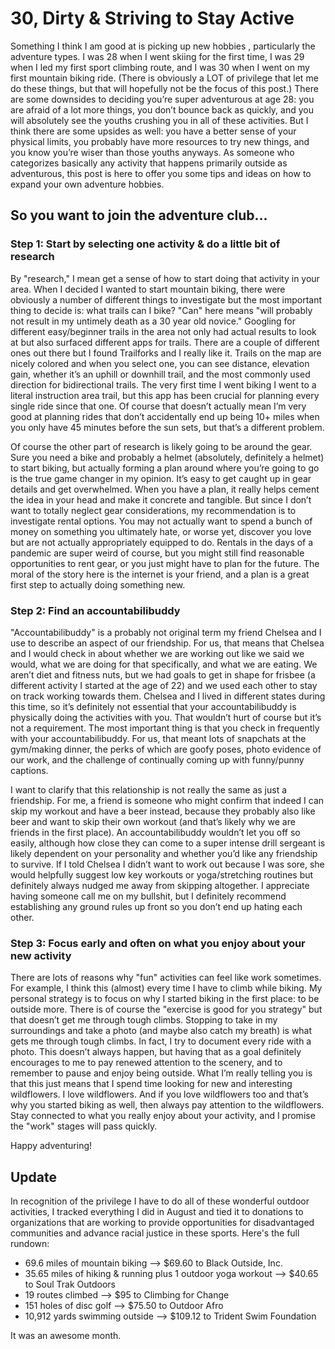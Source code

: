 # 30, Dirty & Striving to Stay Active
Something I think I am good at is picking up new hobbies , particularly the adventure types. I was 28 when I went skiing for the first time, I was 29 when I led my first sport climbing route, and I was 30 when I went on my first mountain biking ride. (There is obviously a LOT of privilege that let me do these things, but that will hopefully not be the focus of this post.) There are some downsides to deciding you’re super adventurous at age 28: you are afraid of a lot more things, you don’t bounce back as quickly, and you will absolutely see the youths crushing you in all of these activities. But I think there are some upsides as well: you have a better sense of your physical limits, you probably have more resources to try new things, and you know you’re wiser than those youths anyways. As someone who categorizes basically any activity that happens primarily outside as adventurous, this post is here to offer you some tips and ideas on how to expand your own adventure hobbies. 
## So you want to join the adventure club...
### Step 1: Start by selecting one activity & do a little bit of research
By "research," I mean get a sense of how to start doing that activity in your area. When I decided I wanted to start mountain biking, there were obviously a number of different things to investigate but the most important thing to decide is: what trails can I bike? "Can" here means "will probably not result in my untimely death as a 30 year old novice." Googling for different easy/beginner trails in the area not only had actual results to look at but also surfaced different apps for trails. There are a couple of different ones out there but I found Trailforks and I really like it. Trails on the map are nicely colored and when you select one, you can see distance, elevation gain, whether it’s an uphill or downhill trail, and the most commonly used direction for bidirectional trails. The very first time I went biking I went to a literal instruction area trail, but this app has been crucial for planning every single ride since that one. Of course that doesn’t actually mean I’m very good at planning rides that don’t accidentally end up being 10+ miles when you only have 45 minutes before the sun sets, but that’s a different problem. 

Of course the other part of research is likely going to be around the gear. Sure you need a bike and probably a helmet (absolutely, definitely a helmet) to start biking, but actually forming a plan around where you’re going to go is the true game changer in my opinion. It’s easy to get caught up in gear details and get overwhelmed. When you have a plan, it really  helps cement the idea in your head and make it concrete and tangible. But since I don’t want to totally neglect gear considerations, my recommendation is to investigate rental options. You may not actually want to spend a bunch of money on something you ultimately hate, or worse yet, discover you love but are not actually appropriately equipped to do. Rentals in the days of a pandemic are super weird of course, but you might still find reasonable opportunities to rent gear, or you just might have to plan for the future. The moral of the story here is the internet is your friend, and a plan is a great first step to actually doing something new.
### Step 2: Find an accountabilibuddy 
"Accountabilibuddy" is a probably not original term my friend Chelsea and I use to describe an aspect of our friendship. For us, that means that Chelsea and I would check in about whether we are working out like we said we would, what we are doing for that specifically, and what we are eating. We aren’t diet and fitness nuts, but we had goals to get in shape for frisbee (a different activity I started at the age of 22) and we used each other to stay on track working towards them. Chelsea and I lived in different states during this time, so it’s definitely not essential that your accountabilibuddy is physically doing the activities with you. That wouldn’t hurt of course but it’s not a requirement. The most important thing is that you check in frequently with your accountabilibuddy. For us, that meant lots of snapchats at the gym/making dinner, the perks of which are goofy poses, photo evidence of our work, and the challenge of continually coming up with funny/punny captions. 

I want to clarify that this relationship is not really the same as just a friendship. For me, a friend is someone who might confirm that indeed I can skip my workout and have a beer instead, because they probably also like beer and want to skip their own workout (and that’s likely why we are friends in the first place). An accountabilibuddy wouldn’t let you off so easily, although how close they can come to a super intense drill sergeant is likely dependent on your personality and whether you’d like any friendship to survive. If I told Chelsea I didn’t want to work out because I was sore, she would helpfully suggest low key workouts or yoga/stretching routines but definitely always nudged me away from skipping altogether. I appreciate having someone call me on my bullshit, but I definitely recommend establishing any ground rules up front so you don’t end up hating each other.
### Step 3: Focus early and often on what you enjoy about your new activity
There are lots of reasons why "fun" activities can feel like work sometimes. For example, I think this (almost) every time I have to climb while biking. My personal strategy is to focus on why I started biking in the first place: to be outside more. There is of course the "exercise is good for you strategy" but that doesn’t get me through tough climbs. Stopping to take in my surroundings and take a photo (and maybe also catch my breath) is what gets me through tough climbs. In fact, I try to document every ride with a photo. This doesn’t always happen, but having that as a goal definitely encourages to me to pay renewed attention to the scenery, and to remember to pause and enjoy being outside. What I’m really telling you is that this just means that I spend time looking for new and interesting wildflowers. I love wildflowers. And if you love wildflowers too and that’s why you started biking as well, then always pay attention to the wildflowers. Stay connected to what you really enjoy about your activity, and I promise the "work" stages will pass quickly. 

Happy adventuring!  

## Update
In recognition of the privilege I have to do all of these wonderful outdoor activities, I tracked everything I did in August and tied it to donations to organizations that are working to provide opportunities for disadvantaged communities and advance racial justice in these sports. Here's the full rundown:
+ 69.6 miles of mountain biking --> $69.60 to Black Outside, Inc.  
+ 35.65 miles of hiking & running plus 1 outdoor yoga workout --> $40.65 to Soul Trak Outdoors  
+ 19 routes climbed --> $95 to Climbing for Change  
+ 151 holes of disc golf --> $75.50 to Outdoor Afro  
+ 10,912 yards swimming outside --> $109.12 to Trident Swim Foundation  

It was an awesome month.

